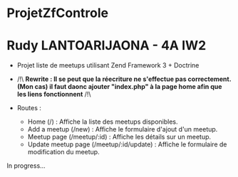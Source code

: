 # ProjetZfControle
# Rudy LANTOARIJAONA - 4A IW2
* Projet liste de meetups utilisant Zend Framework 3 + Doctrine


* /!\ **Rewrite : Il se peut que la réecriture ne s'effectue pas correctement. (Mon cas) il faut daonc ajouter "index.php" à la page home afin que les liens fonctionnent** /!\
* Routes :
  * Home (/) : Affiche la liste des meetups disponibles.
  * Add a meetup (/new) : Affiche le formulaire d'ajout d'un meetup.
  * Meetup page (/meetup/:id) : Affiche les détails sur un meetup.
  * Update meetup page (/meetup/:id/update) : Affiche le formulaire de modification du meetup.
  
In progress...
